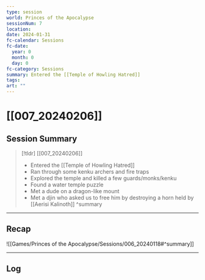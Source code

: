 ```yaml
---
type: session
world: Princes of the Apocalypse
sessionNum: 7
location: 
date: 2024-01-31
fc-calendar: Sessions
fc-date:
  year: 0
  month: 0
  day: 0
fc-category: Sessions
summary: Entered the [[Temple of Howling Hatred]]
tags: 
art: ""
---
```

# [[007_20240206]]

## Session Summary

 > [!tldr] [[007_20240206]]
 > - Entered the [[Temple of Howling Hatred]]
 > - Ran through some kenku archers and fire traps
 > - Explored the temple and killed a few guards/monks/kenku
 > - Found a water temple puzzle
 > -  Met a dude on a dragon-like mount
 > - Met a djin who asked us to free him by destroying a horn held by [[Aerisi Kalinoth]]
>  ^summary

---

## Recap

![[Games/Princes of the Apocalypse/Sessions/006_20240118#^summary]]


---

## Log

